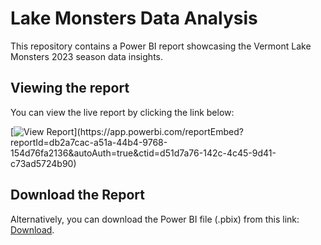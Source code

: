 # Lake Monsters Data Analysis

This repository contains a Power BI report showcasing the Vermont Lake Monsters 2023 season data insights.

## Viewing the report

You can view the live report by clicking the link below:

[![View Report]([https://via.placeholder.com/150](https://github.com/ChenLuiz/LakeMonstersData/blob/main/powerbi_thumbnail.png))](https://app.powerbi.com/reportEmbed?reportId=db2a7cac-a51a-44b4-9768-154d76fa2136&autoAuth=true&ctid=d51d7a76-142c-4c45-9d41-c73ad5724b90)

## Download the Report

Alternatively, you can download the Power BI file (.pbix) from this link: [Download](https://github.com/ChenLuiz/LakeMonstersData/tree/main).
